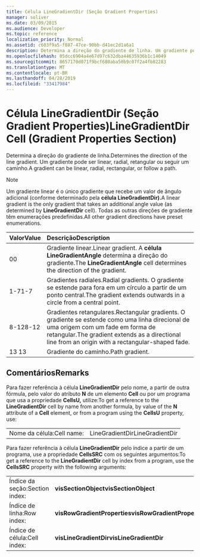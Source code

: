 ```yaml
---
title: Célula LineGradientDir (Seção Gradient Properties)
manager: soliver
ms.date: 03/09/2015
ms.audience: Developer
ms.topic: reference
localization_priority: Normal
ms.assetid: c603f9a5-f887-47ce-90bb-d41ec2d1a6a1
description: Determina a direção do gradiente de linha. Um gradiente pode ser linear, radial, retangular ou seguir um caminho.
ms.openlocfilehash: 05dcc6904a4e67d97c632dba44635936b1c14049
ms.sourcegitcommit: 8657170d071f9bcf680aba50b9c07f2a4fb82283
ms.translationtype: MT
ms.contentlocale: pt-BR
ms.lasthandoff: 04/28/2019
ms.locfileid: "33417984"
---
```

# <a name="linegradientdir-cell-gradient-properties-section"></a><span data-ttu-id="ae3e0-104">Célula LineGradientDir (Seção Gradient Properties)</span><span class="sxs-lookup"><span data-stu-id="ae3e0-104">LineGradientDir Cell (Gradient Properties Section)</span></span>

<span data-ttu-id="ae3e0-105">Determina a direção do gradiente de linha.</span><span class="sxs-lookup"><span data-stu-id="ae3e0-105">Determines the direction of the line gradient.</span></span> <span data-ttu-id="ae3e0-106">Um gradiente pode ser linear, radial, retangular ou seguir um caminho.</span><span class="sxs-lookup"><span data-stu-id="ae3e0-106">A gradient can be linear, radial, rectangular, or follow a path.</span></span> 
  
> [!NOTE]
> <span data-ttu-id="ae3e0-107">Um gradiente linear é o único gradiente que recebe um valor de ângulo adicional (conforme determinado pela **célula LineGradientDir).**</span><span class="sxs-lookup"><span data-stu-id="ae3e0-107">A linear gradient is the only gradient that takes an additional angle value (as determined by **LineGradientDir** cell).</span></span> <span data-ttu-id="ae3e0-108">Todas as outras direções de gradiente têm enumerações predefinidas.</span><span class="sxs-lookup"><span data-stu-id="ae3e0-108">All other gradient directions have preset enumerations.</span></span> 
  
|<span data-ttu-id="ae3e0-109">**Valor**</span><span class="sxs-lookup"><span data-stu-id="ae3e0-109">**Value**</span></span>|<span data-ttu-id="ae3e0-110">**Descrição**</span><span class="sxs-lookup"><span data-stu-id="ae3e0-110">**Description**</span></span>|
|:-----|:-----|
|<span data-ttu-id="ae3e0-111">0</span><span class="sxs-lookup"><span data-stu-id="ae3e0-111">0</span></span>  <br/> |<span data-ttu-id="ae3e0-112">Gradiente linear.</span><span class="sxs-lookup"><span data-stu-id="ae3e0-112">Linear gradient.</span></span> <span data-ttu-id="ae3e0-113">A **célula LineGradientAngle** determina a direção do gradiente.</span><span class="sxs-lookup"><span data-stu-id="ae3e0-113">The **LineGradientAngle** cell determines the direction of the gradient.</span></span>  <br/> |
|<span data-ttu-id="ae3e0-114">1-7</span><span class="sxs-lookup"><span data-stu-id="ae3e0-114">1-7</span></span>  <br/> |<span data-ttu-id="ae3e0-115">Gradientes radiales.</span><span class="sxs-lookup"><span data-stu-id="ae3e0-115">Radial gradients.</span></span> <span data-ttu-id="ae3e0-116">O gradiente se estende para fora em um círculo a partir de um ponto central.</span><span class="sxs-lookup"><span data-stu-id="ae3e0-116">The gradient extends outwards in a circle from a central point.</span></span>  <br/> |
|<span data-ttu-id="ae3e0-117">8-12</span><span class="sxs-lookup"><span data-stu-id="ae3e0-117">8-12</span></span>  <br/> |<span data-ttu-id="ae3e0-118">Gradientes retangulares.</span><span class="sxs-lookup"><span data-stu-id="ae3e0-118">Rectangular gradients.</span></span> <span data-ttu-id="ae3e0-119">O gradiente se estende como uma linha direcional de uma origem com um fade em forma de retangular.</span><span class="sxs-lookup"><span data-stu-id="ae3e0-119">The gradient extends as a directional line from an origin with a rectangular-shaped fade.</span></span>  <br/> |
|<span data-ttu-id="ae3e0-120">13 </span><span class="sxs-lookup"><span data-stu-id="ae3e0-120">13</span></span>  <br/> |<span data-ttu-id="ae3e0-121">Gradiente do caminho.</span><span class="sxs-lookup"><span data-stu-id="ae3e0-121">Path gradient.</span></span>  <br/> |
   
## <a name="remarks"></a><span data-ttu-id="ae3e0-122">Comentários</span><span class="sxs-lookup"><span data-stu-id="ae3e0-122">Remarks</span></span>

<span data-ttu-id="ae3e0-123">Para fazer referência à célula **LineGradientDir** pelo nome, a partir de outra fórmula, pelo valor do atributo **N** de um elemento **Cell** ou por um programa que usa a propriedade **CellsU,** utilize:</span><span class="sxs-lookup"><span data-stu-id="ae3e0-123">To get a reference to the **LineGradientDir** cell by name from another formula, by value of the **N** attribute of a **Cell** element, or from a program using the **CellsU** property, use:</span></span> 
  
|||
|:-----|:-----|
| <span data-ttu-id="ae3e0-124">Nome da célula:</span><span class="sxs-lookup"><span data-stu-id="ae3e0-124">Cell name:</span></span>  <br/> | <span data-ttu-id="ae3e0-125">LineGradientDir</span><span class="sxs-lookup"><span data-stu-id="ae3e0-125">LineGradientDir</span></span>  <br/> |
   
<span data-ttu-id="ae3e0-126">Para fazer referência à célula **LineGradientDir** pelo índice a partir de um programa, use a propriedade **CellsSRC** com os seguintes argumentos:</span><span class="sxs-lookup"><span data-stu-id="ae3e0-126">To get a reference to the **LineGradientDir** cell by index from a program, use the **CellsSRC** property with the following arguments:</span></span> 
  
|||
|:-----|:-----|
| <span data-ttu-id="ae3e0-127">Índice da seção:</span><span class="sxs-lookup"><span data-stu-id="ae3e0-127">Section index:</span></span>  <br/> |<span data-ttu-id="ae3e0-128">**visSectionObject**</span><span class="sxs-lookup"><span data-stu-id="ae3e0-128">**visSectionObject**</span></span> <br/> |
| <span data-ttu-id="ae3e0-129">Índice de linha:</span><span class="sxs-lookup"><span data-stu-id="ae3e0-129">Row index:</span></span>  <br/> |<span data-ttu-id="ae3e0-130">**visRowGradientProperties**</span><span class="sxs-lookup"><span data-stu-id="ae3e0-130">**visRowGradientProperties**</span></span> <br/> |
| <span data-ttu-id="ae3e0-131">Índice de célula:</span><span class="sxs-lookup"><span data-stu-id="ae3e0-131">Cell index:</span></span>  <br/> |<span data-ttu-id="ae3e0-132">**visLineGradientDir**</span><span class="sxs-lookup"><span data-stu-id="ae3e0-132">**visLineGradientDir**</span></span> <br/> |
   

